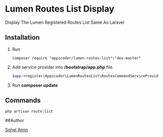 # Lumen Routes List Display
Display The Lumen Registered Routes List Same As Laravel


## Installation

1. Run 
    ```
    composer require "appzcoder/lumen-routes-list":"dev-master"
    ```
    
2. Add service provider into **/bootstrap/app.php** file.
    ```php
    $app->register(Appzcoder\LumenRoutesList\RoutesCommandServiceProvider::class);
    ```
3. Run **composer update**

## Commands

```
php artisan route:list
```


##Author

<a href="http://www.sohelamin.com">Sohel Amin</a>
